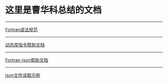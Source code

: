 # 这里是曹华科总结的文档

****
[Fortran语法规范](Fortran语法规范.md)
****
[动态库指令帮助文档](动态库指令帮助文档.md)
****
[Fortran-json帮助文档](Fortran-json帮助文档.md)
****
[json文件读取示例](json文件读取例子)